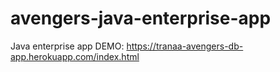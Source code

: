 # avengers-java-enterprise-app
Java enterprise app
DEMO: https://tranaa-avengers-db-app.herokuapp.com/index.html
